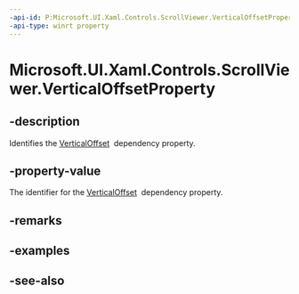 ```yaml
---
-api-id: P:Microsoft.UI.Xaml.Controls.ScrollViewer.VerticalOffsetProperty
-api-type: winrt property
---
```


<!-- Property syntax
public Windows.UI.Xaml.DependencyProperty VerticalOffsetProperty { get; }
-->

# Microsoft.UI.Xaml.Controls.ScrollViewer.VerticalOffsetProperty

## -description
Identifies the [VerticalOffset](scrollviewer_verticaloffset.md)  dependency property.

## -property-value
The identifier for the [VerticalOffset](scrollviewer_verticaloffset.md)  dependency property.

## -remarks

## -examples

## -see-also
